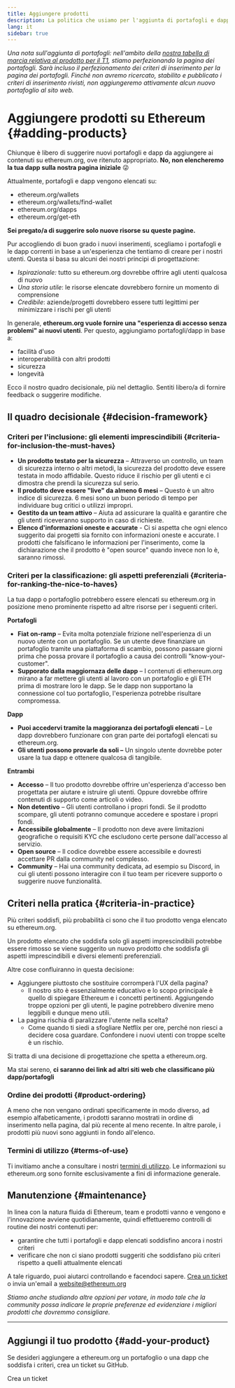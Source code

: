 ```yaml
---
title: Aggiungere prodotti
description: La politica che usiamo per l'aggiunta di portafogli e dapp su ethereum.org
lang: it
sidebar: true
---
```


_Una nota sull'aggiunta di portafogli: nell'ambito della [nostra tabella di marcia relativa al prodotto per il T1](https://github.com/ethereum/ethereum-org-website/issues/5105), stiamo perfezionando la pagina dei portafogli. Sarà incluso il perfezionamento dei criteri di inserimento per la pagina dei portafogli. Finché non avremo ricercato, stabilito e pubblicato i criteri di inserimento rivisti, non aggiungeremo attivamente alcun nuovo portafoglio al sito web._

# Aggiungere prodotti su Ethereum {#adding-products}

Chiunque è libero di suggerire nuovi portafogli e dapp da aggiungere ai contenuti su ethereum.org, ove ritenuto appropriato. **No, non elencheremo la tua dapp sulla nostra pagina iniziale** 😜

Attualmente, portafogli e dapp vengono elencati su:

- ethereum.org/wallets
- ethereum.org/wallets/find-wallet
- ethereum.org/dapps
- ethereum.org/get-eth

**Sei pregato/a di suggerire solo nuove risorse su queste pagine.**

Pur accogliendo di buon grado i nuovi inserimenti, scegliamo i portafogli e le dapp correnti in base a un'esperienza che tentiamo di creare per i nostri utenti. Questa si basa su alcuni dei nostri principi di progettazione:

- _Ispirazionale:_ tutto su ethereum.org dovrebbe offrire agli utenti qualcosa di nuovo
- _Una storia utile_: le risorse elencate dovrebbero fornire un momento di comprensione
- _Credibile_: aziende/progetti dovrebbero essere tutti legittimi per minimizzare i rischi per gli utenti

In generale, **ethereum.org vuole fornire una "esperienza di accesso senza problemi" ai nuovi utenti**. Per questo, aggiungiamo portafogli/dapp in base a:

- facilità d'uso
- interoperabilità con altri prodotti
- sicurezza
- longevità

Ecco il nostro quadro decisionale, più nel dettaglio. Sentiti libero/a di fornire feedback o suggerire modifiche.

## Il quadro decisionale {#decision-framework}

### Criteri per l'inclusione: gli elementi imprescindibili {#criteria-for-inclusion-the-must-haves}

- **Un prodotto testato per la sicurezza** – Attraverso un controllo, un team di sicurezza interno o altri metodi, la sicurezza del prodotto deve essere testata in modo affidabile. Questo riduce il rischio per gli utenti e ci dimostra che prendi la sicurezza sul serio.
- **Il prodotto deve essere "live" da almeno 6 mesi** – Questo è un altro indice di sicurezza. 6 mesi sono un buon periodo di tempo per individuare bug critici o utilizzi impropri.
- **Gestito da un team attivo** – Aiuta ad assicurare la qualità e garantire che gli utenti riceveranno supporto in caso di richieste.
- **Elenco d'informazioni oneste e accurate** - Ci si aspetta che ogni elenco suggerito dai progetti sia fornito con informazioni oneste e accurate. I prodotti che falsificano le informazioni per l'inserimento, come la dichiarazione che il prodotto è "open source" quando invece non lo è, saranno rimossi.

### Criteri per la classificazione: gli aspetti preferenziali {#criteria-for-ranking-the-nice-to-haves}

La tua dapp o portafoglio potrebbero essere elencati su ethereum.org in posizione meno prominente rispetto ad altre risorse per i seguenti criteri.

**Portafogli**

- **Fiat on-ramp** – Evita molta potenziale frizione nell'esperienza di un nuovo utente con un portafoglio. Se un utente deve finanziare un portafoglio tramite una piattaforma di scambio, possono passare giorni prima che possa provare il portafoglio a causa dei controlli "know-your-customer".
- **Supporato dalla maggiornaza delle dapp** – I contenuti di ethereum.org mirano a far mettere gli utenti al lavoro con un portafoglio e gli ETH prima di mostrare loro le dapp. Se le dapp non supportano la connessione col tuo portafoglio, l'esperienza potrebbe risultare compromessa.

**Dapp**

- **Puoi accedervi tramite la maggioranza dei portafogli elencati** – Le dapp dovrebbero funzionare con gran parte dei portafogli elencati su ethereum.org.
- **Gli utenti possono provarle da soli –** Un singolo utente dovrebbe poter usare la tua dapp e ottenere qualcosa di tangibile.

**Entrambi**

- **Accesso** – Il tuo prodotto dovrebbe offrire un'esperienza d'accesso ben progettata per aiutare e istruire gli utenti. Oppure dovrebbe offrire contenuti di supporto come articoli o video.
- **Non detentivo** – Gli utenti controllano i propri fondi. Se il prodotto scompare, gli utenti potranno comunque accedere e spostare i propri fondi.
- **Accessibile globalmente** – Il prodotto non deve avere limitazioni geografiche o requisiti KYC che escludono certe persone dall'accesso al servizio.
- **Open source** – Il codice dovrebbe essere accessibile e dovresti accettare PR dalla community nel complesso.
- **Community** – Hai una community dedicata, ad esempio su Discord, in cui gli utenti possono interagire con il tuo team per ricevere supporto o suggerire nuove funzionalità.

## Criteri nella pratica {#criteria-in-practice}

Più criteri soddisfi, più probabilità ci sono che il tuo prodotto venga elencato su ethereum.org.

Un prodotto elencato che soddisfa solo gli aspetti imprescindibili potrebbe essere rimosso se viene suggerito un nuovo prodotto che soddisfa gli aspetti imprescindibili e diversi elementi preferenziali.

Altre cose confluiranno in questa decisione:

- Aggiungere piuttosto che sostituire corromperà l'UX della pagina?
  - Il nostro sito è essenzialmente educativo e lo scopo principale è quello di spiegare Ethereum e i concetti pertinenti. Aggiungendo troppe opzioni per gli utenti, le pagine potrebbero divenire meno leggibili e dunque meno utili.
- La pagina rischia di paralizzare l'utente nella scelta?
  - Come quando ti siedi a sfogliare Netflix per ore, perché non riesci a decidere cosa guardare. Confondere i nuovi utenti con troppe scelte è un rischio.

Si tratta di una decisione di progettazione che spetta a ethereum.org.

Ma stai sereno, **ci saranno dei link ad altri siti web che classificano più dapp/portafogli**

### Ordine dei prodotti {#product-ordering}

A meno che non vengano ordinati specificamente in modo diverso, ad esempio alfabeticamente, i prodotti saranno mostrati in ordine di inserimento nella pagina, dal più recente al meno recente. In altre parole, i prodotti più nuovi sono aggiunti in fondo all'elenco.

### Termini di utilizzo {#terms-of-use}

Ti invitiamo anche a consultare i nostri [termini di utilizzo](/terms-of-use/). Le informazioni su ethereum.org sono fornite esclusivamente a fini di informazione generale.

## Manutenzione {#maintenance}

In linea con la natura fluida di Ethereum, team e prodotti vanno e vengono e l'innovazione avviene quotidianamente, quindi effettueremo controlli di routine dei nostri contenuti per:

- garantire che tutti i portafogli e dapp elencati soddisfino ancora i nostri criteri
- verificare che non ci siano prodotti suggeriti che soddisfano più criteri rispetto a quelli attualmente elencati

A tale riguardo, puoi aiutarci controllando e facendoci sapere. [Crea un ticket](https://github.com/ethereum/ethereum-org-website/issues/new?assignees=&labels=Type%3A+Feature&template=feature_request.md&title=) o invia un'email a [website@ethereum.org](mailto:website@ethereum.org)

_Stiamo anche studiando altre opzioni per votare, in modo tale che la community possa indicare le proprie preferenze ed evidenziare i migliori prodotti che dovremmo consigliare._

---

## Aggiungi il tuo prodotto {#add-your-product}

Se desideri aggiungere a ethereum.org un portafoglio o una dapp che soddisfa i criteri, crea un ticket su GitHub.

<ButtonLink to="https://github.com/ethereum/ethereum-org-website/issues/new?assignees=&labels=Type%3A+Feature&template=feature_request.md&title=">
  Crea un ticket
</ButtonLink>
